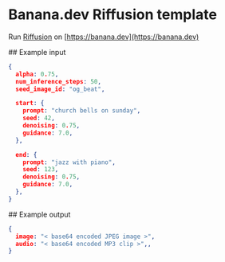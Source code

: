 # Banana.dev Riffusion template

Run [Riffusion](https://github.com/hmartiro/riffusion-inference) on [https://banana.dev](https://banana.dev)

## Example input

```json
{
  alpha: 0.75,
  num_inference_steps: 50,
  seed_image_id: "og_beat",

  start: {
    prompt: "church bells on sunday",
    seed: 42,
    denoising: 0.75,
    guidance: 7.0,
  },

  end: {
    prompt: "jazz with piano",
    seed: 123,
    denoising: 0.75,
    guidance: 7.0,
  },
}
```

## Example output

```json
{
  image: "< base64 encoded JPEG image >",
  audio: "< base64 encoded MP3 clip >",,
}
```

